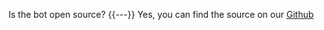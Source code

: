 Is the bot open source?
{{---}}
Yes, you can find the source on our <a href="https://github.com/DuncteBot/SkyBot" target="_blank">Github</a>
